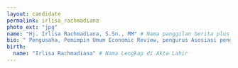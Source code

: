 ```yaml
---
layout: candidate
permalink: irlisa_rachmadiana
photo_ext: "jpg"
name: "Hj. Irlisa Rachmadiana, S.Sn., MM" # Nama panggilan berita plus Gelar
bio: " Pengusaha, Pemimpin Umum Economic Review, pengurus Asosiasi pengusaha Indonesia (Apindo), Pengurus Himpunan Pengusaha Pribumi Indonesia (HIPPI)." #140 karakter
birth:
  name: "Irlisa Rachmadiana" # Nama Lengkap di Akta Lahir
---
```

